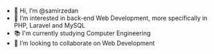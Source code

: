 - 👋 Hi, I’m @samirzedan
- 👀 I’m interested in back-end Web Development, more specifically in PHP, Laravel and MySQL
- 📚 I'm currently studying Computer Engineering
- 🌱 I’m looking to collaborate on Web Development
<!-- - 📫 How to reach me ... -->

<!---
samirzedan/samirzedan is a ✨ special ✨ repository because its `README.md` (this file) appears on your GitHub profile.
You can click the Preview link to take a look at your changes.
--->
